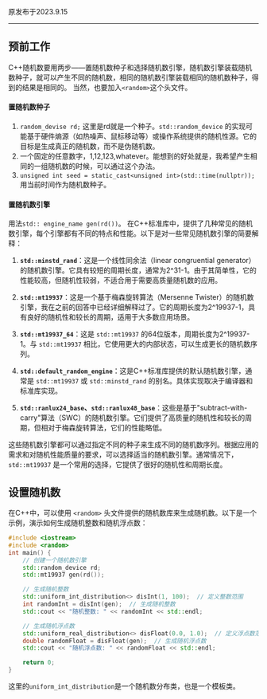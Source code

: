 原发布于2023.9.15

-----------------------

## 预前工作

C++随机数要用两步——置随机数种子和选择随机数引擎，随机数引擎装载随机数种子，就可以产生不同的随机数，相同的随机数引擎装载相同的随机数种子，得到的结果是相同的。
当然，也要加入`<random>`这个头文件。

#### 置随机数种子
1. `random_devise rd;` 这里是rd就是一个种子。`std::random_device` 的实现可能基于硬件熵源（如热噪声、鼠标移动等）或操作系统提供的随机性源。它的目标是生成真正的随机数，而不是伪随机数。
2. 一个固定的任意数字，1,12,123,whatever。能想到的好处就是，我希望产生相同的一组随机数的时候，可以通过这个办法。
3. `unsigned int seed = static_cast<unsigned int>(std::time(nullptr));  ` 用当前时间作为随机数种子。

#### 置随机数引擎
用法`std:: engine_name gen(rd())`。
在C++标准库中，提供了几种常见的随机数引擎，每个引擎都有不同的特点和性能。以下是对一些常见随机数引擎的简要解释：

1. **`std::minstd_rand`**：这是一个线性同余法（linear congruential generator）的随机数引擎。它具有较短的周期长度，通常为2^31-1。由于其简单性，它的性能较高，但随机性较弱，不适合用于需要高质量随机数的应用。

2. **`std::mt19937`**：这是一个基于梅森旋转算法（Mersenne Twister）的随机数引擎，我在之前的回答中已经详细解释过了。它的周期长度为2^19937-1，具有良好的随机性和较长的周期，适用于大多数应用场景。

3. **`std::mt19937_64`**：这是 `std::mt19937` 的64位版本，周期长度为2^19937-1。与 `std::mt19937` 相比，它使用更大的内部状态，可以生成更长的随机数序列。

4. **`std::default_random_engine`**：这是C++标准库提供的默认随机数引擎，通常是 `std::mt19937` 或 `std::minstd_rand` 的别名。具体实现取决于编译器和标准库实现。

5. **`std::ranlux24_base`、`std::ranlux48_base`**：这些是基于"subtract-with-carry"算法（SWC）的随机数引擎。它们提供了高质量的随机性和较长的周期，但相对于梅森旋转算法，它们的性能略低。

这些随机数引擎都可以通过指定不同的种子来生成不同的随机数序列。根据应用的需求和对随机性能质量的要求，可以选择适当的随机数引擎。通常情况下，`std::mt19937` 是一个常用的选择，它提供了很好的随机性和周期长度。

## 设置随机数
在C++中，可以使用 `<random>` 头文件提供的随机数库来生成随机数。以下是一个示例，演示如何生成随机整数和随机浮点数：

```cpp
#include <iostream>
#include <random>
int main() {
    // 创建一个随机数引擎
    std::random_device rd;
    std::mt19937 gen(rd());

    // 生成随机整数
    std::uniform_int_distribution<> disInt(1, 100);  // 定义整数范围
    int randomInt = disInt(gen);  // 生成随机整数
    std::cout << "随机整数: " << randomInt << std::endl;

    // 生成随机浮点数
    std::uniform_real_distribution<> disFloat(0.0, 1.0);  // 定义浮点数范围
    double randomFloat = disFloat(gen);  // 生成随机浮点数
    std::cout << "随机浮点数: " << randomFloat << std::endl;

    return 0;
}
```
这里的`uniform_int_distribution`是一个随机数分布类，也是一个模板类。